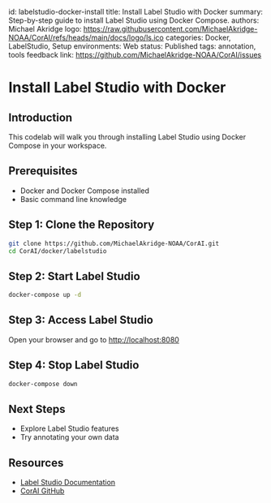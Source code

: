
id: labelstudio-docker-install
title: Install Label Studio with Docker
summary: Step-by-step guide to install Label Studio using Docker Compose.
authors: Michael Akridge
logo: https://raw.githubusercontent.com/MichaelAkridge-NOAA/CorAI/refs/heads/main/docs/logo/ls.ico
categories: Docker, LabelStudio, Setup
environments: Web
status: Published
tags: annotation, tools
feedback link: https://github.com/MichaelAkridge-NOAA/CorAI/issues

<meta name="codelabs-base" content="/CorAI/">

# Install Label Studio with Docker

## Introduction

This codelab will walk you through installing Label Studio using Docker Compose in your workspace.

## Prerequisites
- Docker and Docker Compose installed
- Basic command line knowledge

## Step 1: Clone the Repository

```bash
git clone https://github.com/MichaelAkridge-NOAA/CorAI.git
cd CorAI/docker/labelstudio
```

## Step 2: Start Label Studio

```bash
docker-compose up -d
```

## Step 3: Access Label Studio

Open your browser and go to [http://localhost:8080](http://localhost:8080)

## Step 4: Stop Label Studio

```bash
docker-compose down
```

## Next Steps
- Explore Label Studio features
- Try annotating your own data

## Resources
- [Label Studio Documentation](https://labelstud.io/guide/)
- [CorAI GitHub](https://github.com/MichaelAkridge-NOAA/CorAI)
